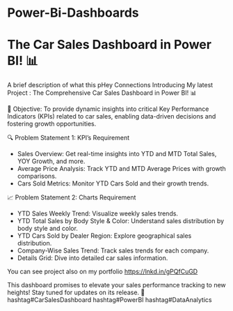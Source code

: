 # Power-Bi-Dashboards

# The Car Sales Dashboard in Power BI! 📊

A brief description of what this pHey Connections Introducing My latest Project : The Comprehensive Car Sales Dashboard in Power BI! 📊

🎯 Objective: To provide dynamic insights into critical Key Performance Indicators (KPIs) related to car sales, enabling data-driven decisions and fostering growth opportunities.

🔍 Problem Statement 1: KPI’s Requirement
* Sales Overview: Get real-time insights into YTD and MTD Total Sales, YOY Growth, and more.
* Average Price Analysis: Track YTD and MTD Average Prices with growth comparisons.
* Cars Sold Metrics: Monitor YTD Cars Sold and their growth trends.

📈 Problem Statement 2: Charts Requirement
* YTD Sales Weekly Trend: Visualize weekly sales trends.
* YTD Total Sales by Body Style & Color: Understand sales distribution by body style and color.
* YTD Cars Sold by Dealer Region: Explore geographical sales distribution.
* Company-Wise Sales Trend: Track sales trends for each company.
* Details Grid: Dive into detailed car sales information.

You can see project also on my portfolio 
https://lnkd.in/gPQfCuGD

This dashboard promises to elevate your sales performance tracking to new heights! Stay tuned for updates on its release. 🚀 hashtag#CarSalesDashboard hashtag#PowerBI hashtag#DataAnalytics

